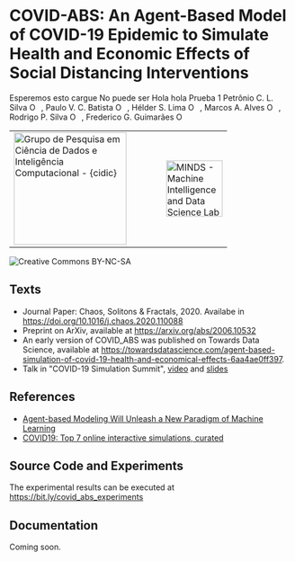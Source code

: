 # COVID-ABS: An Agent-Based Model of COVID-19 Epidemic to Simulate Health and Economic Effects of Social Distancing Interventions
Esperemos esto cargue
No puede ser
Hola hola 
Prueba 1
Petrônio C. L. Silva <span itemscope itemtype="https://schema.org/Person"><a itemprop="sameAs" content="https://orcid.org/0000-0002-1202-2552" href="https://orcid.org/0000-0002-1202-2552" target="orcid.widget" rel="noopener noreferrer" style="vertical-align:top;"><img src="https://orcid.org/sites/default/files/images/orcid_16x16.png" style="width:1em;margin-right:.5em;" alt="ORCID iD icon"></a></span>, Paulo V. C. Batista <span itemscope itemtype="https://schema.org/Person"><a itemprop="sameAs" content="https://orcid.org/0000-0001-6165-2174" href="https://orcid.org/0000-0001-6165-2174" target="orcid.widget" rel="noopener noreferrer" style="vertical-align:top;"><img src="https://orcid.org/sites/default/files/images/orcid_16x16.png" style="width:1em;margin-right:.5em;" alt="ORCID iD icon"></a></span>, Hélder S. Lima <span itemscope itemtype="https://schema.org/Person"><a itemprop="sameAs" content="https://orcid.org/0000-0003-0934-7644" href="https://orcid.org/0000-0003-0934-7644" target="orcid.widget" rel="noopener noreferrer" style="vertical-align:top;"><img src="https://orcid.org/sites/default/files/images/orcid_16x16.png" style="width:1em;margin-right:.5em;" alt="ORCID iD icon"></a></span>, Marcos A. Alves <span itemscope itemtype="https://schema.org/Person"><a itemprop="sameAs" content="https://orcid.org/0000-0001-6934-6745" href="https://orcid.org/0000-0001-6934-6745" target="orcid.widget" rel="noopener noreferrer" style="vertical-align:top;"><img src="https://orcid.org/sites/default/files/images/orcid_16x16.png" style="width:1em;margin-right:.5em;" alt="ORCID iD icon"></a></span>,  Rodrigo P. Silva <span itemscope itemtype="https://schema.org/Person"><a itemprop="sameAs" content="https://orcid.org/0000-0003-2547-3835" href="https://orcid.org/0000-0003-2547-3835" target="orcid.widget" rel="noopener noreferrer" style="vertical-align:top;"><img src="https://orcid.org/sites/default/files/images/orcid_16x16.png" style="width:1em;margin-right:.5em;" alt="ORCID iD icon"></a></span>, Frederico G. Guimarães <span itemscope itemtype="https://schema.org/Person"><a itemprop="sameAs" content="https://orcid.org/0000-0001-9238-8839" href="https://orcid.org/0000-0001-9238-8839" target="orcid.widget" rel="noopener noreferrer" style="vertical-align:top;"><img src="https://orcid.org/sites/default/files/images/orcid_16x16.png" style="width:1em;margin-right:.5em;" alt="ORCID iD icon"></a></span>

<center>
<table><tr><td><a href="#"><img src="https://avatars1.githubusercontent.com/u/54992196" alt="Grupo de Pesquisa em Ciência de Dados e Inteligência Computacional - {cidic}" width="200"/></a> </td> 
  <td>&nbsp;&nbsp;&nbsp;&nbsp;&nbsp;&nbsp;&nbsp;&nbsp;&nbsp;</td>
<td><a href="http://www.minds.eng.ufmg.br/"><img src="https://github.com/petroniocandido/pyFTS/raw/master/img/minds_logo_medium.jpeg" alt="MINDS - Machine Intelligence and Data Science Lab" width="100"/></a></td>
</tr>
</table>
</center>



<img src="https://mirrors.creativecommons.org/presskit/buttons/88x31/svg/by-nc-sa.svg" alt="Creative Commons BY-NC-SA" />

## Texts
* Journal Paper: Chaos, Solitons & Fractals, 2020. Availabe in https://doi.org/10.1016/j.chaos.2020.110088
* Preprint on ArXiv, available at https://arxiv.org/abs/2006.10532
* An early version of COVID_ABS was published on Towards Data Science, available at https://towardsdatascience.com/agent-based-simulation-of-covid-19-health-and-economical-effects-6aa4ae0ff397.
* Talk in "COVID-19 Simulation Summit", <a href="https://www.youtube.com/watch?v=5T35goVvwGA">video</a> and <a href="https://bit.ly/covid_abs_slides">slides</a>

## References

* <a href="https://towardsdatascience.com/agent-based-modeling-will-unleash-a-new-paradigm-of-machine-learning-ff6d3b1ac940">Agent-based Modeling Will Unleash a New Paradigm of Machine Learning</a>
* <a href="https://towardsdatascience.com/covid19-top-7-online-interactive-simulations-curated-fa4282889875">COVID19: Top 7 online interactive simulations, curated</a>

## Source Code and Experiments

The experimental results can be executed at https://bit.ly/covid_abs_experiments

## Documentation

Coming soon.

